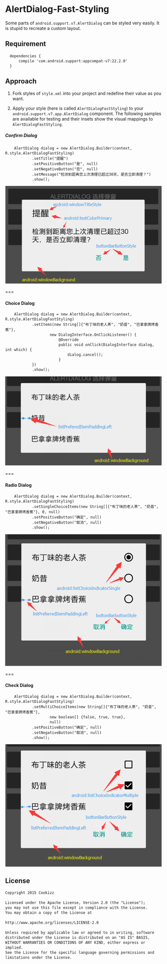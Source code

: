 # AlertDialog-Fast-Styling
Some parts of `android.support.v7.AlertDialog` can be styled very easily. It is stupid to recreate a custom layout.

## Requirement

      dependencies {
          compile 'com.android.support:appcompat-v7:22.2.0'
      }

## Approach

  1. Fork styles of `style.xml` into your project and redefine their value as you want.

        <style name="AlertDialogFastStyling" parent="Base.Theme.AppCompat.Light.Dialog">
            <item name="android:textColorPrimary">@color/abc_primary_text_material_light</item>
          	<item name="android:windowTitleStyle">@style/AlertDialogFastStyling.Title</item>
          	<item name="android:windowBackground">@drawable/abc_dialog_material_background_light</item>
          
          	<item name="listPreferredItemPaddingLeft">24dp</item>
          	<item name="listPreferredItemPaddingRight">24dp</item>
          
          	<item name="buttonBarButtonStyle">@style/AlertDialogFastStyling.Button</item>
          
          	<item name="android:listChoiceIndicatorSingle">@drawable/abc_btn_radio_material</item>
          	<item name="android:listChoiceIndicatorMultiple">@drawable/abc_btn_check_material</item>
        </style>
          
        <style name="AlertDialogFastStyling.Title" parent="RtlOverlay.DialogWindowTitle.AppCompat">
          	<item name="android:textAppearance">@style/AlertDialogFastStyling.Title.TextAppearance</item>
        </style>
        <style name="AlertDialogFastStyling.Title.TextAppearance">
          	<item name="android:textSize">@dimen/abc_text_size_title_material</item>
          	<item name="android:textColor">@color/abc_primary_text_material_light</item>
        </style>
        <style name="AlertDialogFastStyling.Button" parent="Base.Widget.AppCompat.Button.ButtonBar.AlertDialog">
          	<item name="android:textColor">#009688</item>
          	<item name="android:textSize">14sp</item>
         </style>

  2. Apply your style (here is called `AlertDialogFastStyling`) to your `android.support.v7.app.AlertDialog` component. The following samples are available for testing and their insets show the visual mappings to `AlertDialogFastStyling`.

  ##### Confirm Dialog
  
        AlertDialog dialog = new AlertDialog.Builder(context, R.style.AlertDialogFastStyling)
                .setTitle("提醒")
                .setPositiveButton("是", null)
                .setNegativeButton("否", null)
                .setMessage("检测到距离您上次清理已超过30天，是否立即清理？")
                .show();
  
  ![confirm dialog](https://github.com/Cookizz/AlertDialog-Fast-Styling/blob/master/art/confirmdialog.png)
  
  ===
  #### Choice Dialog
  
        AlertDialog dialog = new AlertDialog.Builder(context, R.style.AlertDialogFastStyling)
                .setItems(new String[]{"布丁味的老人茶", "奶昔", "巴拿拿牌烤香蕉"},
                        new DialogInterface.OnClickListener() {
                            @Override
                            public void onClick(DialogInterface dialog, int which) {
                                dialog.cancel();
                            }
                })
                .show();
                        
  ![confirm dialog](https://github.com/Cookizz/AlertDialog-Fast-Styling/blob/master/art/choicedialog.png)
  
  ===
  #### Radio Dialog
  
        AlertDialog dialog = new AlertDialog.Builder(context, R.style.AlertDialogFastStyling)
                .setSingleChoiceItems(new String[]{"布丁味的老人茶", "奶昔", "巴拿拿牌烤香蕉"}, 0, null)
                .setPositiveButton("确定", null)
                .setNegativeButton("取消", null)
                .show();
                        
  ![confirm dialog](https://github.com/Cookizz/AlertDialog-Fast-Styling/blob/master/art/radiodialog.png)
  
  ===
  #### Check Dialog
  
        AlertDialog dialog = new AlertDialog.Builder(context, R.style.AlertDialogFastStyling)
                .setMultiChoiceItems(new String[]{"布丁味的老人茶", "奶昔", "巴拿拿牌烤香蕉"},
                        new boolean[] {false, true, true},
                        null)
                .setPositiveButton("确定", null)
                .setNegativeButton("取消", null)
                .show();
                        
  ![confirm dialog](https://github.com/Cookizz/AlertDialog-Fast-Styling/blob/master/art/checkdialog.png)
  
## License

    Copyright 2015 Cookizz

    Licensed under the Apache License, Version 2.0 (the "License");
    you may not use this file except in compliance with the License.
    You may obtain a copy of the License at

    http://www.apache.org/licenses/LICENSE-2.0

    Unless required by applicable law or agreed to in writing, software
    distributed under the License is distributed on an "AS IS" BASIS,
    WITHOUT WARRANTIES OR CONDITIONS OF ANY KIND, either express or implied.
    See the License for the specific language governing permissions and
    limitations under the License.
